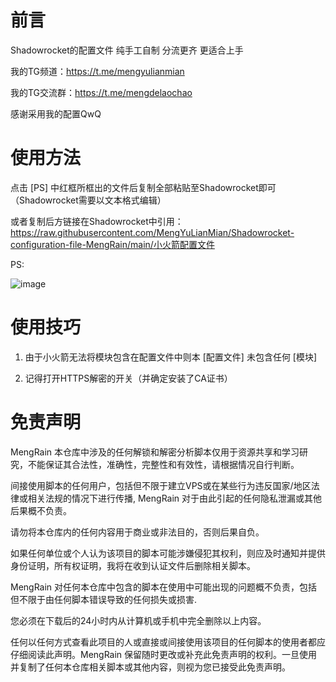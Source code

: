 # 前言
Shadowrocket的配置文件 纯手工自制 分流更齐 更适合上手

我的TG频道：https://t.me/mengyulianmian

我的TG交流群：https://t.me/mengdelaochao

感谢采用我的配置QwQ

# 使用方法
点击 [PS] 中红框所框出的文件后复制全部粘贴至Shadowrocket即可（Shadowrocket需要以文本格式编辑）

或者复制后方链接在Shadowrocket中引用：https://raw.githubusercontent.com/MengYuLianMian/Shadowrocket-configuration-file-MengRain/main/小火箭配置文件

PS:

![image](https://user-images.githubusercontent.com/89105781/184539595-63ecb967-5df1-4393-a5de-a584945d684a.png)


# 使用技巧
1.  由于小火箭无法将模块包含在配置文件中则本 [配置文件] 未包含任何 [模块] 

2.  记得打开HTTPS解密的开关（并确定安装了CA证书）

# 免责声明
MengRain 本仓库中涉及的任何解锁和解密分析脚本仅用于资源共享和学习研究，不能保证其合法性，准确性，完整性和有效性，请根据情况自行判断。

间接使用脚本的任何用户，包括但不限于建立VPS或在某些行为违反国家/地区法律或相关法规的情况下进行传播, MengRain 对于由此引起的任何隐私泄漏或其他后果概不负责。

请勿将本仓库内的任何内容用于商业或非法目的，否则后果自负。

如果任何单位或个人认为该项目的脚本可能涉嫌侵犯其权利，则应及时通知并提供身份证明，所有权证明，我将在收到认证文件后删除相关脚本。

MengRain 对任何本仓库中包含的脚本在使用中可能出现的问题概不负责，包括但不限于由任何脚本错误导致的任何损失或损害.

您必须在下载后的24小时内从计算机或手机中完全删除以上内容。

任何以任何方式查看此项目的人或直接或间接使用该项目的任何脚本的使用者都应仔细阅读此声明。MengRain 保留随时更改或补充此免责声明的权利。一旦使用并复制了任何本仓库相关脚本或其他内容，则视为您已接受此免责声明。

